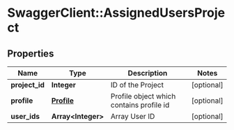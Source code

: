 # SwaggerClient::AssignedUsersProject

## Properties
Name | Type | Description | Notes
------------ | ------------- | ------------- | -------------
**project_id** | **Integer** | ID of the Project | [optional] 
**profile** | [**Profile**](Profile.md) | Profile object which contains profile id | [optional] 
**user_ids** | **Array&lt;Integer&gt;** | Array User ID | [optional] 



